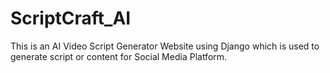 # ScriptCraft_AI
This is an AI Video Script Generator Website using Django which is used to generate script or content for Social Media Platform.
